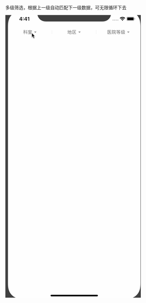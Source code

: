 多级筛选，根据上一级自动匹配下一级数据，可无限循环下去

![Flipboard playing multiple GIFs](https://github.com/zmXie/DCFilterTableView/raw/master/DCFilterTableView/DCFilterTableView/example.gif)
